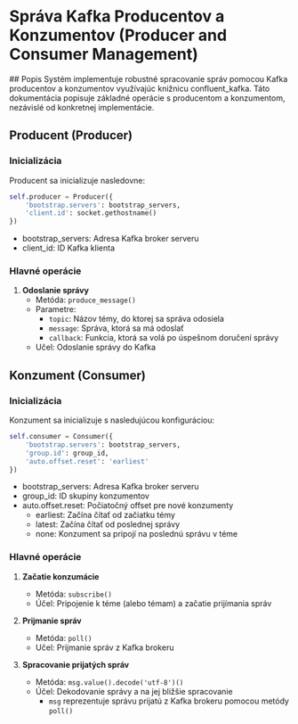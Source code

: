 # Správa Kafka Producentov a Konzumentov (Producer and Consumer Management)
<div style={{ textAlign: 'justify' }}>
## Popis
Systém implementuje robustné spracovanie správ pomocou Kafka producentov a konzumentov využívajúc knižnicu confluent_kafka. Táto dokumentácia popisuje základné operácie s producentom a konzumentom, nezávislé od konkretnej implementácie.

## Producent (Producer)
### Inicializácia
Producent sa inicializuje nasledovne:
```python
self.producer = Producer({
    'bootstrap.servers': bootstrap_servers,
    'client.id': socket.gethostname()
})
```
- bootstrap_servers: Adresa Kafka broker serveru
- client_id: ID Kafka klienta

### Hlavné operácie
1. **Odoslanie správy**
   - Metóda: `produce_message()`
   - Parametre:
        - `topic`: Názov témy, do ktorej sa správa odosiela
        - `message`: Správa, ktorá sa má odoslať
        - `callback`: Funkcia, ktorá sa volá po úspešnom doručení správy
   - Učel: Odoslanie správy do Kafka

## Konzument (Consumer)
### Inicializácia
Konzument sa inicializuje s nasledujúcou konfiguráciou:
```python
self.consumer = Consumer({
    'bootstrap.servers': bootstrap_servers,
    'group.id': group_id,
    'auto.offset.reset': 'earliest'
})
```
- bootstrap_servers: Adresa Kafka broker serveru
- group_id: ID skupiny konzumentov
- auto.offset.reset: Počiatočný offset pre nové konzumenty
    - earliest: Začína čítať od začiatku témy
    - latest: Začína čítať od poslednej správy
    - none: Konzument sa pripojí na poslednú správu v téme

### Hlavné operácie
1. **Začatie konzumácie**
   - Metóda: `subscribe()`
   - Účel: Pripojenie k téme (alebo témam) a začatie prijímania správ

2. **Prijmanie správ**
   - Metóda: `poll()`
   - Učel: Prijmanie správ z Kafka brokeru

3. **Spracovanie prijatých správ**
   - Metóda: `msg.value().decode('utf-8')()`
   - Účel: Dekodovanie správy a na jej bližšie spracovanie 
        - `msg` reprezentuje správu prijatú z Kafka brokeru pomocou metódy `poll()`
</div>